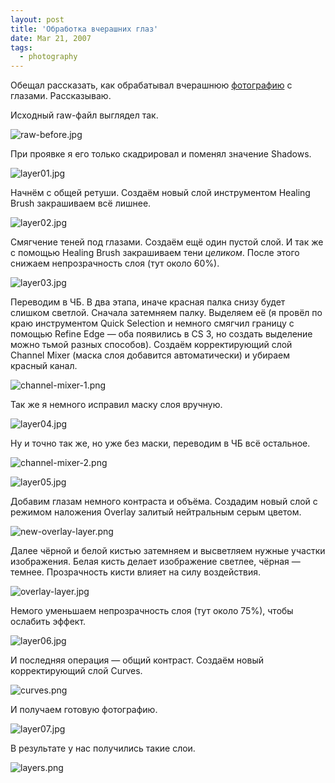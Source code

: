 ```yaml
---
layout: post
title: 'Обработка вчерашних глаз'
date: Mar 21, 2007
tags:
  - photography
---
```


Обещал рассказать, как обрабатывал вчерашнюю [фотографию](http://birdwatcher.ru/blog/1170/) с глазами. Рассказываю.

<!--more-->

Исходный raw-файл выглядел так.

![raw-before.jpg](upload://raw-before.jpg)

При проявке я его только скадрировал и поменял значение Shadows.

![layer01.jpg](upload://layer01.jpg)

Начнём с общей ретуши. Создаём новый слой инструментом Healing Brush закрашиваем всё лишнее.

![layer02.jpg](upload://layer02.jpg)

Смягчение теней под глазами. Создаём ещё один пустой слой. И так же с помощью Healing Brush закрашиваем тени *целиком*. После этого снижаем непрозрачность слоя (тут около 60%).

![layer03.jpg](upload://layer03.jpg)

Переводим в ЧБ. В два этапа, иначе красная палка снизу будет слишком светлой. Сначала затемняем палку. Выделяем её (я провёл по краю инструментом Quick Selection и немного смягчил границу с помощью Refine Edge — оба появились в CS 3, но создать выделение можно тьмой разных способов). Создаём корректирующий слой Channel Mixer (маска слоя добавится автоматически) и убираем красный канал.

![channel-mixer-1.png](upload://channel-mixer-1.png)

Так же я немного исправил маску слоя вручную.

![layer04.jpg](upload://layer04.jpg)

Ну и точно так же, но уже без маски, переводим в ЧБ всё остальное.

![channel-mixer-2.png](upload://channel-mixer-2.png)

![layer05.jpg](upload://layer05.jpg)

Добавим глазам немного контраста и объёма. Создадим новый слой с режимом наложения Overlay залитый нейтральным серым цветом.

![new-overlay-layer.png](upload://new-overlay-layer.png)

Далее чёрной и белой кистью затемняем и высветляем нужные участки изображения. Белая кисть делает изображение светлее, чёрная — темнее. Прозрачность кисти влияет на силу воздействия.

![overlay-layer.jpg](upload://overlay-layer.jpg)

Немого уменьшаем непрозрачность слоя (тут около 75%), чтобы ослабить эффект.

![layer06.jpg](upload://layer06.jpg)

И последняя операция — общий контраст. Создаём новый корректирующий слой Curves.

![curves.png](upload://curves.png)

И получаем готовую фотографию.

![layer07.jpg](upload://layer07.jpg)

В результате у нас получились такие слои.

![layers.png](upload://layers.png)
